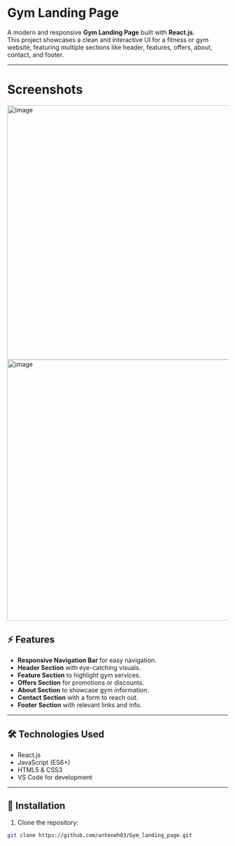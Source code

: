 # Gym Landing Page

A modern and responsive **Gym Landing Page** built with **React.js**.  
This project showcases a clean and interactive UI for a fitness or gym website, featuring multiple sections like header, features, offers, about, contact, and footer.

---
# Screenshots

<img width="1315" height="580" alt="image" src="https://github.com/user-attachments/assets/125ac33b-9eb2-45a8-b44a-6eaf0f7d0350" />

<img width="1279" height="595" alt="image" src="https://github.com/user-attachments/assets/eb5712a2-fd3b-4263-bec1-72d117fec271" />


## ⚡ Features

- **Responsive Navigation Bar** for easy navigation.  
- **Header Section** with eye-catching visuals.  
- **Feature Section** to highlight gym services.  
- **Offers Section** for promotions or discounts.  
- **About Section** to showcase gym information.  
- **Contact Section** with a form to reach out.  
- **Footer Section** with relevant links and info.  

---

## 🛠 Technologies Used

- React.js  
- JavaScript (ES6+)  
- HTML5 & CSS3  
- VS Code for development  

---

## 🚀 Installation

1. Clone the repository:
```bash
git clone https://github.com/anteneh83/Gym_landing_page.git
```

